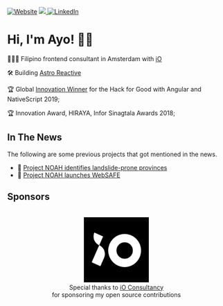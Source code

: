 <!--
**ayoayco/ayoayco** is a ✨ _special_ ✨ repository because its `README.md` (this file) appears on your GitHub profile.

Here are some ideas to get you started:

- 🔭 I’m currently working on ...
- 🌱 I’m currently learning ...
- 👯 I’m looking to collaborate on ...
- 🤔 I’m looking for help with ...
- 💬 Ask me about ...
- 📫 How to reach me: ...
- 😄 Pronouns: ...
- ⚡ Fun fact: ...

[![MNSWPR](https://img.shields.io/badge/Play-Minesweeper-ff8a00.svg)](https://mnswpr.com)
[![Music](https://img.shields.io/badge/Listen-Sound%20Cloud-f50.svg)](https://soundcloud.com/ayoayco)

🌱 Works on high-impact projects utilizing web technologies, IoT, data viz/insights, remote sensing, & GIS 
🔥 Passions are sustainability, food security, & disaster mitigation and management
👯 Finds it fun collaborating/maintaining opensource projects

-->

[![Website](https://img.shields.io/badge/Website-ayco.io-002FB3.svg)](https://ayco.io)
<a rel="me" href="https://social.ayco.io/@ayo">
    <img src="https://img.shields.io/badge/Mastodon-@ayo@ayco.io-purple.svg?logo=mastodon" />
</a> 
[![LinkedIn](https://img.shields.io/badge/LinkedIn-ayoayco-0072b1.svg?logo=linkedin)](https://www.linkedin.com/in/ayoayco/)

# Hi, I'm Ayo! 🙋‍♂️

🕵🏻‍♂️ Filipino frontend consultant in Amsterdam with [iO](https://iodigital.com)

🛠 Building [Astro Reactive](https://astro-reactive.dev)

🏆 Global [Innovation Winner](https://blog.angular.io/hack-for-good-6b500f1946a3#36f0) for the Hack for Good with Angular and NativeScript 2019;

🏆 Innovation Award, HIRAYA, Infor Sinagtala Awards 2018;

## In The News
The following are some previous projects that got mentioned in the news.
- 📰 [Project NOAH identifies landslide-prone provinces](https://www.youtube.com/watch?v=LKrV6vtGZEA&ab_channel=ABS-CBNNews)
- 📰 [Project NOAH launches WebSAFE](https://news.abs-cbn.com/nation/12/11/15/project-noah-launches-websafe)
  
## Sponsors

<p align="center"> 
    <br />
    <a href="https://iodigital.com"><img src="./assets/logos/iO.jpeg" alt="iO Consultancy Logo" width="150" /></a>
    <br />
    Special thanks to <a href="https://iodigital.com">iO Consultancy</a><br />for sponsoring my open source contributions
</p>

<!--

| <a href="https://github.com/ayoayco/"><img align="center" src="https://github-readme-stats.vercel.app/api?username=ayoayco&show_icons=true&include_all_commits=true&theme=buefy&hide_border=true" alt="Ayo Ayco's github stats" /></a> | <a href="https://github.com/ayoayco"><img align="center" src="https://github-readme-stats.vercel.app/api/top-langs/?username=ayoayco&layout=compact&theme=buefy&hide_border=true" /></a> |
| ------------- | ------------- |

>  He has contributed software development expertise to UPLB, DOST, Infor, and various government-funded projects such as University of the Philippines’ National Operational Assessment of Hazards and Ateneo’s Cloud-Based Intelligent Total Analysis System.
>
> He is a passionate learner and is quite fond of explaining how things work.
> 
> Now he works on ERP software created for the Cloud.

[![COVER](assets/cover-with-action.png)](https://ayco.io)
-->
